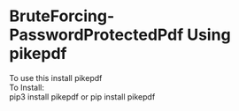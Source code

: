 # BruteForcing-PasswordProtectedPdf Using pikepdf<br>
To use this install pikepdf<br>
To Install:<br>
pip3 install pikepdf or pip install pikepdf
